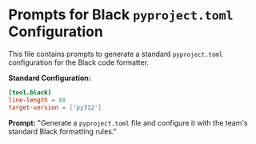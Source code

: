 # Prompts for Black `pyproject.toml` Configuration

This file contains prompts to generate a standard `pyproject.toml` configuration for the Black code formatter.

**Standard Configuration:**
```toml
[tool.black]
line-length = 88
target-version = ['py312']
```

**Prompt:**
"Generate a `pyproject.toml` file and configure it with the team's standard Black formatting rules."